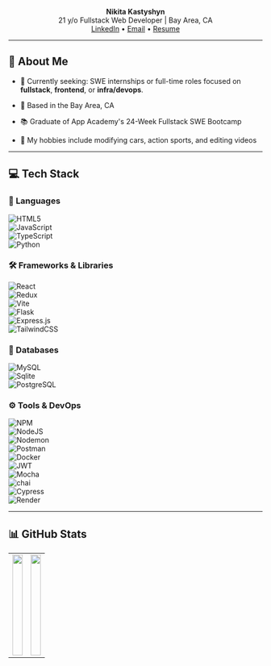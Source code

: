 <p align="center">
  <strong>Nikita Kastyshyn</strong><br>
  21 y/o Fullstack Web Developer | Bay Area, CA<br>
  <a href="https://www.linkedin.com/in/nikitakastyshyn/">LinkedIn</a> • 
  <a href="mailto:4luckynikita@proton.me">Email</a> • 
  <a href="https://drive.google.com/file/d/1pTSG3hnOh9YNl0PicLnguavQ30Z-GwzH/view?usp=sharing">Resume</a>
</p>

---

## 👋 About Me

- 🧠 Currently seeking: SWE internships or full-time roles focused on **fullstack**, **frontend**, or **infra/devops**.

- 📍 Based in the Bay Area, CA  

- 📚 Graduate of App Academy's 24-Week Fullstack SWE Bootcamp  

- 🚗 My hobbies include modifying cars, action sports, and editing videos  

---

## 💻 Tech Stack

### 🧠 Languages  

![HTML5](https://img.shields.io/badge/html5-%23E34F26.svg?style=for-the-badge&logo=html5&logoColor=white)  
![JavaScript](https://img.shields.io/badge/javascript-%23323330.svg?style=for-the-badge&logo=javascript&logoColor=%23F7DF1E)  
![TypeScript](https://img.shields.io/badge/typescript-%23007ACC.svg?style=for-the-badge&logo=typescript&logoColor=white)  
![Python](https://img.shields.io/badge/python-3670A0?style=for-the-badge&logo=python&logoColor=ffdd54)  

### 🛠 Frameworks & Libraries  

![React](https://img.shields.io/badge/react-%2320232a.svg?style=for-the-badge&logo=react&logoColor=%2361DAFB)  
![Redux](https://img.shields.io/badge/redux-%23593d88.svg?style=for-the-badge&logo=redux&logoColor=white)  
![Vite](https://img.shields.io/badge/Vite-B73BFE?style=for-the-badge&logo=vite&logoColor=FFD62E)  
![Flask](https://img.shields.io/badge/Flask-000000?style=for-the-badge&logo=flask&logoColor=white)  
![Express.js](https://img.shields.io/badge/express.js-%23404d59.svg?style=for-the-badge&logo=express&logoColor=%2361DAFB)  
![TailwindCSS](https://img.shields.io/badge/TailwindCSS-06B6D4?style=for-the-badge&logo=tailwindcss&logoColor=white)  

### 💽 Databases  

![MySQL](https://img.shields.io/badge/MySQL-005C84?style=for-the-badge&logo=mysql&logoColor=white)  
![Sqlite](https://img.shields.io/badge/Sqlite-003B57?style=for-the-badge&logo=sqlite&logoColor=white)  
![PostgreSQL](https://img.shields.io/badge/PostgreSQL-316192?style=for-the-badge&logo=postgresql&logoColor=white)  

### ⚙️ Tools & DevOps  

![NPM](https://img.shields.io/badge/NPM-%23CB3837.svg?style=for-the-badge&logo=npm&logoColor=white)  
![NodeJS](https://img.shields.io/badge/node.js-6DA55F?style=for-the-badge&logo=node.js&logoColor=white)  
![Nodemon](https://img.shields.io/badge/NODEMON-%23323330.svg?style=for-the-badge&logo=nodemon&logoColor=%BBDEAD)  
![Postman](https://img.shields.io/badge/Postman-FF6C37?style=for-the-badge&logo=Postman&logoColor=white)  
![Docker](https://img.shields.io/badge/Docker-2CA5E0?style=for-the-badge&logo=docker&logoColor=white)  
![JWT](https://img.shields.io/badge/JWT-000000?style=for-the-badge&logo=JSON%20web%20tokens&logoColor=white)  
![Mocha](https://img.shields.io/badge/Mocha-8D6748?style=for-the-badge&logo=Mocha&logoColor=white)  
![chai](https://img.shields.io/badge/chai-A30701?style=for-the-badge&logo=chai&logoColor=white)  
![Cypress](https://img.shields.io/badge/Cypress-17202C?style=for-the-badge&logo=cypress&logoColor=white)  
![Render](https://img.shields.io/badge/Render-46E3B7?style=for-the-badge&logo=render&logoColor=white)  

---

## 📊 GitHub Stats

<div align="center">
  <table style="width:100%; max-width:900px;">
    <tr>
      <td>
        <img src="https://github-readme-stats.vercel.app/api?username=4luckynikita&theme=default&hide_border=false&show_icons=true&include_all_commits=true&count_private=true" width="100%" height="200px"/>
      </td>
      <td>
        <img src="https://github-readme-stats.vercel.app/api/top-langs/?username=4luckynikita&theme=default&hide_border=false&layout=compact" width="100%" height="200px"/>
      </td>
    </tr>
  </table>
</div>